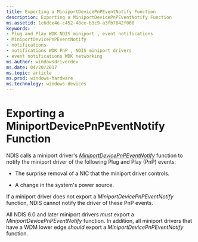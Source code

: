 ```yaml
---
title: Exporting a MiniportDevicePnPEventNotify Function
description: Exporting a MiniportDevicePnPEventNotify Function
ms.assetid: 1c6dce4e-c452-48ce-b3c9-a3fb7842f060
keywords:
- Plug and Play WDK NDIS miniport , event notifications
- MiniportDevicePnPEventNotify
- notifications
- notifications WDK PnP , NDIS miniport drivers
- event notifications WDK networking
ms.author: windowsdriverdev
ms.date: 04/20/2017
ms.topic: article
ms.prod: windows-hardware
ms.technology: windows-devices
---
```


# Exporting a MiniportDevicePnPEventNotify Function





NDIS calls a miniport driver's [*MiniportDevicePnPEventNotify*](https://msdn.microsoft.com/library/windows/hardware/ff559369) function to notify the miniport driver of the following Plug and Play (PnP) events:

-   The surprise removal of a NIC that the miniport driver controls.

-   A change in the system's power source.

If a miniport driver does not export a *MiniportDevicePnPEventNotify* function, NDIS cannot notify the driver of these PnP events.

All NDIS 6.0 and later miniport drivers *must* export a *MiniportDevicePnPEventNotify* function. In addition, all miniport drivers that have a WDM lower edge *should* export a *MiniportDevicePnPEventNotify* function.

 

 





